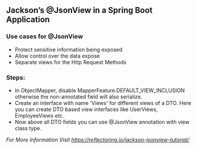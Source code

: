 ## Jackson’s @JsonView in a Spring Boot Application

### Use cases for @JsonView
- Protect sensitive information being exposed
- Allow control over the data expose
- Separate views for the Http Request Methods

### Steps:
- In ObjectMapper, disable MapperFeature.DEFAULT_VIEW_INCLUSION otherwise the non-annotated field will also serialize.
- Create an interface with name 'Views' for different views of a DTO. Here you can create DTO based view interfaces like UserViews, EmployeeViews etc.
- Now above all DTO fields you can use @JsonView annotation with view class type.

*For More Information Visit https://reflectoring.io/jackson-jsonview-tutorial/*

